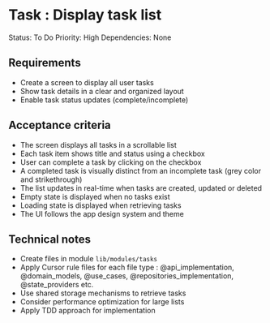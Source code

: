 # Task : Display task list

Status: To Do
Priority: High
Dependencies: None

## Requirements
- Create a screen to display all user tasks
- Show task details in a clear and organized layout
- Enable task status updates (complete/incomplete)

## Acceptance criteria
- The screen displays all tasks in a scrollable list
- Each task item shows title and status using a checkbox
- User can complete a task by clicking on the checkbox
- A completed task is visually distinct from an incomplete task (grey color and strikethrough)
- The list updates in real-time when tasks are created, updated or deleted
- Empty state is displayed when no tasks exist
- Loading state is displayed when retrieving tasks
- The UI follows the app design system and theme

## Technical notes
- Create files in module `lib/modules/tasks`
- Apply Cursor rule files for each file type : @api_implementation, @domain_models, @use_cases, @repositories_implementation, @state_providers etc.
- Use shared storage mechanisms to retrieve tasks
- Consider performance optimization for large lists
- Apply TDD approach for implementation